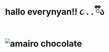 # hallo everynyan!! ૮ . . ྀིა⁩
# ![amairo chocolate](https://github.com/user-attachments/assets/635ec4ae-8cb5-4b72-bb74-68af7713fa89)
